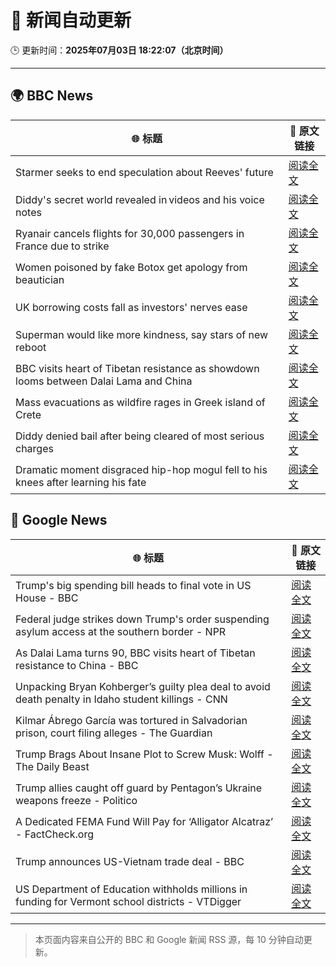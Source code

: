 # 🧠 新闻自动更新

🕒 更新时间：**2025年07月03日 18:22:07（北京时间）**

---

## 🌍 BBC News

| 🌐 标题 | 🔗 原文链接 |
|--------|-------------|
| Starmer seeks to end speculation about Reeves' future | [阅读全文](https://www.bbc.com/news/articles/ce375w2z6yyo) |
| Diddy's secret world revealed in videos and his voice notes | [阅读全文](https://www.bbc.com/news/articles/c628r6q0n4vo) |
| Ryanair cancels flights for 30,000 passengers in France due to strike | [阅读全文](https://www.bbc.com/news/articles/cz9k37xxdkxo) |
| Women poisoned by fake Botox get apology from beautician | [阅读全文](https://www.bbc.com/news/articles/c89eey7jjeno) |
| UK borrowing costs fall as investors' nerves ease | [阅读全文](https://www.bbc.com/news/articles/ce3nj7yw2wvo) |
| Superman would like more kindness, say stars of new reboot | [阅读全文](https://www.bbc.com/news/articles/c4g8zke022xo) |
| BBC visits heart of Tibetan resistance as showdown looms between Dalai Lama and China | [阅读全文](https://www.bbc.com/news/articles/c5y772jlpgzo) |
| Mass evacuations as wildfire rages in Greek island of Crete | [阅读全文](https://www.bbc.com/news/articles/cd0vdkry307o) |
| Diddy denied bail after being cleared of most serious charges | [阅读全文](https://www.bbc.com/news/articles/cjd2e310k25o) |
| Dramatic moment disgraced hip-hop mogul fell to his knees after learning his fate | [阅读全文](https://www.bbc.com/news/articles/cx20303kz53o) |

## 📰 Google News

| 🌐 标题 | 🔗 原文链接 |
|--------|-------------|
| Trump's big spending bill heads to final vote in US House - BBC | [阅读全文](https://news.google.com/rss/articles/CBMiVEFVX3lxTE80Mm5DaUNabWNLYWRwOUhHVlZOLVpmVlVzV0kwUW41c05fbHdBenc0Qm9UYVkxWlBJMHhXci16SEYxRV93Wmw3VE1ZbHBUVlRWU1Ytaw?oc=5) |
| Federal judge strikes down Trump's order suspending asylum access at the southern border - NPR | [阅读全文](https://news.google.com/rss/articles/CBMiiAFBVV95cUxOS0NMS1VxQnBYbHNTRHRUN0sxQXNYMUxNRjFKeV94M0RkbXdsTnFtZTgtM21wcDRuMmN5NkxCcV9rUTVUdHlTbGxDU0FmR01paUR5X0JMRGNCYnBPSm5EYkJqVFl3TC1feWRxT19WaEMweC05QVVzMzJlVWdsQXJtLWZuM3dobHBE?oc=5) |
| As Dalai Lama turns 90, BBC visits heart of Tibetan resistance to China - BBC | [阅读全文](https://news.google.com/rss/articles/CBMiWkFVX3lxTE5hZ2xJXzFVYWtzRDcyb3BZSTd2U0VGWVZTaDRBN1lJYlV0S2Z6V3VEaVAySWZZaTZRdkFiWXhGdC00bVJCZmFUWUJjdG9iU0lYUUJ2Z3I0NGlIUdIBX0FVX3lxTFBlSlFKNDV4YWJ5Y0lhRDFJZ1ZmVjJkZ082NDlWRGZJT2hpYXFGZzh0MDZxRWE0MEdkQkxmSTdiNDd6d3pncjhSS0pnaVppc3JIX1FqczhHcVdnazY5aXRR?oc=5) |
| Unpacking Bryan Kohberger’s guilty plea deal to avoid death penalty in Idaho student killings - CNN | [阅读全文](https://news.google.com/rss/articles/CBMigwFBVV95cUxNMTZNQ2JPRU1Dd09Zd3h4bVNLakNxelFtdy1zSmZiZEg5ek5WTi1pZlZ2UzRDNHVoWnN2OGlWYkhpSV9qazRFYU5EdHdnY21SMGx6a0NNRUFuc19lQjhCQ1g0RUppMktrbGVod0ZISlFYMWVHOWl1RFptMGhNRl9HT1JMY9IBiAFBVV95cUxNNmI0dUxWYnYxZ1ZnNWxmS1JTeGpGanpmVnVJbFlqOEp4Q2lmZjVBWHlYZ0ZnS1hhVFBBMV9BZFlVTEZQNXhadVo5X3NJMUdpdnBIeUp2cTFBaVY4cVltcVFjeTZfZ1VCWDNaczZ5M01FcWNmVzZ4SnZTNW12Q1hOc1lLZXNkTEt1?oc=5) |
| Kilmar Ábrego García was tortured in Salvadorian prison, court filing alleges - The Guardian | [阅读全文](https://news.google.com/rss/articles/CBMiiwFBVV95cUxNZmVmR0lGWFd3aFJNLWZGbmtrNXNDRnNpMG9VVVd4RnVnSmowaVpKTkRKdkdoQzFNbHJfeXo0WXlWUVNnQmJER3lZSzBlZXhqQm82LWp6ZXJESlRHc1hNVUNlUTVaZm9lR3EwaURJT201ZDFzVHZnWEFmbzZ5SC05YnRRdUtxOUZEYzNr?oc=5) |
| Trump Brags About Insane Plot to Screw Musk: Wolff - The Daily Beast | [阅读全文](https://news.google.com/rss/articles/CBMihwFBVV95cUxQRUwzc1d2cHNqRFN3SFYtVHlxVTRHZmY5N0F4cUdiRzZuTmFTVk5fRmJ1M3UxdjZNdU4zSktTMGtLUGx4V25XdEFpbEppZFI0azllLV84dXkySXNEVWRnSEZuRXl2T3J0LXBZaHk4d3kzQ0JtUHM0MmFndW1TeFdmLS03akRTNWM?oc=5) |
| Trump allies caught off guard by Pentagon’s Ukraine weapons freeze - Politico | [阅读全文](https://news.google.com/rss/articles/CBMikAFBVV95cUxNRUVzUXVEdTE4RHJMNUJzYmhPUXBCeXBoRWZINGd1bTBxVkJORlJobWxPaFZld2hVR0x5WmEtRXBmSmN6Y215NWxUcUZFZTlTM01NNHpwSm02dFczNHV3OWJPNE9PYS15SG0tS2RIbUdyWERCMERGSXhQcjY3UmxWU0hLQWN2cnI4RDJOa2dMcTE?oc=5) |
| A Dedicated FEMA Fund Will Pay for ‘Alligator Alcatraz’ - FactCheck.org | [阅读全文](https://news.google.com/rss/articles/CBMikgFBVV95cUxPbVE0YlNYSk90eGdZWEp2UDdlMjdMWkI1dFV2eTRLcXdMd0lkWHJtRDdleC1DQ0ZjbWRtYVU5Y2llWUozcEQxOFF6V2xSaHJzSDlBb0NqTGcyV3l2eGFUOFRyTGtuVHZ0TjIzUndNRDdKbGk1NW5JdG81TVZKcVVueEVJaXdiUVBIejZtWWFjUmcxdw?oc=5) |
| Trump announces US-Vietnam trade deal - BBC | [阅读全文](https://news.google.com/rss/articles/CBMiWkFVX3lxTFB1LTBDVUdFcHZVTTMxVmYxWm84RGMzeDZpRV8xZTNGRFZXSGlDYkp5dWRCaFJKdkhsNFV3NmJSRk9wU1BpcnVDb0tKdzJEWmZLZ0dFekRqUm8yUdIBX0FVX3lxTE5YNndNc1g2blJqaEJreFV2ZzhPVkFnY3NvRkE4VjBWLTdzM3FlUV9PSFNyOUllR01JNDZ1dVpCdTNSc0hTS3M4ZkU3cEJ4SnVwNlpQdldvWmpNRVNkWHdJ?oc=5) |
| US Department of Education withholds millions in funding for Vermont school districts - VTDigger | [阅读全文](https://news.google.com/rss/articles/CBMiuwFBVV95cUxNUnJVbnE4ZlZXNXpOQjBsdnJpalhrenhtRnp0Z1ZjRWVCYlE5MG9weVNsMV9MdXY2X2hRcTJrZkh2cy1OMjRNdGZrQUI2THE3X2NfVjlwSy1IVXNqX3dhYkhiTEx1VjRIOFRyelZRZG9QZG0ydHZmZWx0N3lkRGZZVjRkdUplZ1dRaUliS3Vua0k5ZU9pQ3B3VVZrd0R4WFg3M0lFM3lrSThnVnZlLTJ5MWgweHFUZ2Z5U2E4?oc=5) |

---
> 本页面内容来自公开的 BBC 和 Google 新闻 RSS 源，每 10 分钟自动更新。